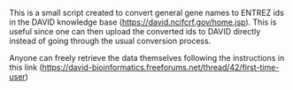 This is a small script created to convert general gene names to ENTREZ ids in the DAVID knowledge base (https://david.ncifcrf.gov/home.jsp). This is useful since one can then upload the converted ids to DAVID directly instead of going through the usual conversion process.

Anyone can freely retrieve the data themselves following the instructions in this link (https://david-bioinformatics.freeforums.net/thread/42/first-time-user)


